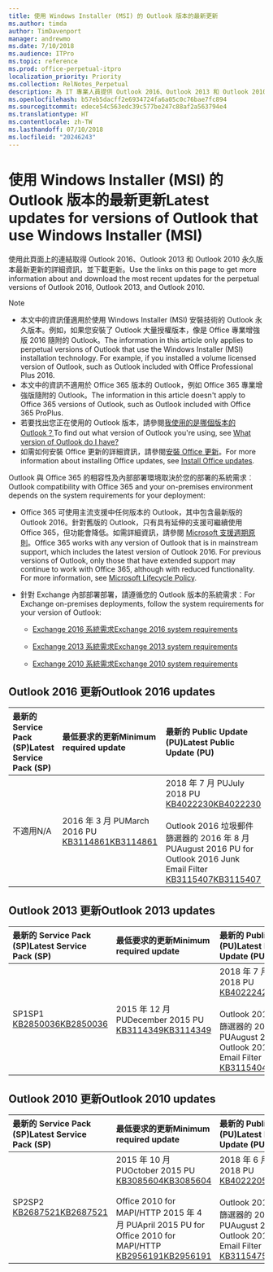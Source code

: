 ```yaml
---
title: 使用 Windows Installer (MSI) 的 Outlook 版本的最新更新
ms.author: timda
author: TimDavenport
manager: andrewmo
ms.date: 7/10/2018
ms.audience: ITPro
ms.topic: reference
ms.prod: office-perpetual-itpro
localization_priority: Priority
ms.collection: RelNotes_Perpetual
description: 為 IT 專業人員提供 Outlook 2016、Outlook 2013 和 Outlook 2010 永久版本的最新更新資訊連結
ms.openlocfilehash: b57eb5dacff2e6934724fa6a05c0c76bae7fc894
ms.sourcegitcommit: edece54c563edc39c577be247c88af2a563794e4
ms.translationtype: HT
ms.contentlocale: zh-TW
ms.lasthandoff: 07/10/2018
ms.locfileid: "20246243"
---
```

# <a name="latest-updates-for-versions-of-outlook-that-use-windows-installer-msi"></a><span data-ttu-id="6d466-103">使用 Windows Installer (MSI) 的 Outlook 版本的最新更新</span><span class="sxs-lookup"><span data-stu-id="6d466-103">Latest updates for versions of Outlook that use Windows Installer (MSI)</span></span>

<span data-ttu-id="6d466-104">使用此頁面上的連結取得 Outlook 2016、Outlook 2013 和 Outlook 2010 永久版本最新更新的詳細資訊，並下載更新。</span><span class="sxs-lookup"><span data-stu-id="6d466-104">Use the links on this page to get more information about and download the most recent updates for the perpetual versions of Outlook 2016, Outlook 2013, and Outlook 2010.</span></span>
  
> [!NOTE]
> - <span data-ttu-id="6d466-p101">本文中的資訊僅適用於使用 Windows Installer (MSI) 安裝技術的 Outlook 永久版本。例如，如果您安裝了 Outlook 大量授權版本，像是 Office 專業增強版 2016 隨附的 Outlook。</span><span class="sxs-lookup"><span data-stu-id="6d466-p101">The information in this article only applies to perpetual versions of Outlook that use the Windows Installer (MSI) installation technology. For example, if you installed a volume licensed version of Outlook, such as Outlook included with Office Professional Plus 2016.</span></span>
> - <span data-ttu-id="6d466-107">本文中的資訊不適用於 Office 365 版本的 Outlook，例如 Office 365 專業增強版隨附的 Outlook。</span><span class="sxs-lookup"><span data-stu-id="6d466-107">The information in this article doesn't apply to Office 365 versions of Outlook, such as Outlook included with Office 365 ProPlus.</span></span>
> - <span data-ttu-id="6d466-108">若要找出您正在使用的 Outlook 版本，請參閱[我使用的是哪個版本的 Outlook？](https://support.office.com/article/b3a9568c-edb5-42b9-9825-d48d82b2257c)</span><span class="sxs-lookup"><span data-stu-id="6d466-108">To find out what version of Outlook you're using, see [What version of Outlook do I have?](https://support.office.com/article/b3a9568c-edb5-42b9-9825-d48d82b2257c)</span></span>
> - <span data-ttu-id="6d466-109">如需如何安裝 Office 更新的詳細資訊，請參閱[安裝 Office 更新](https://support.office.com/article/2ab296f3-7f03-43a2-8e50-46de917611c5)。</span><span class="sxs-lookup"><span data-stu-id="6d466-109">For more information about installing Office updates, see [Install Office updates](https://support.office.com/article/2ab296f3-7f03-43a2-8e50-46de917611c5).</span></span> 
  
<span data-ttu-id="6d466-110">Outlook 與 Office 365 的相容性及內部部署環境取決於您的部署的系統需求︰</span><span class="sxs-lookup"><span data-stu-id="6d466-110">Outlook compatibility with Office 365 and your on-premises environment depends on the system requirements for your deployment:</span></span>
  
- <span data-ttu-id="6d466-p102">Office 365 可使用主流支援中任何版本的 Outlook，其中包含最新版的 Outlook 2016。針對舊版的 Outlook，只有具有延伸的支援可繼續使用 Office 365，但功能會降低。如需詳細資訊，請參閱 [Microsoft 支援週期原則](https://support.microsoft.com/lifecycle)。</span><span class="sxs-lookup"><span data-stu-id="6d466-p102">Office 365 works with any version of Outlook that is in mainstream support, which includes the latest version of Outlook 2016. For previous versions of Outlook, only those that have extended support may continue to work with Office 365, although with reduced functionality. For more information, see [Microsoft Lifecycle Policy](https://support.microsoft.com/lifecycle).</span></span>
    
- <span data-ttu-id="6d466-114">針對 Exchange 內部部署部署，請遵循您的 Outlook 版本的系統需求︰</span><span class="sxs-lookup"><span data-stu-id="6d466-114">For Exchange on-premises deployments, follow the system requirements for your version of Outlook:</span></span>
    
  - [<span data-ttu-id="6d466-115">Exchange 2016 系統需求</span><span class="sxs-lookup"><span data-stu-id="6d466-115">Exchange 2016 system requirements</span></span>](https://technet.microsoft.com/zh-TW/library/aa996719.aspx)
    
  - [<span data-ttu-id="6d466-116">Exchange 2013 系統需求</span><span class="sxs-lookup"><span data-stu-id="6d466-116">Exchange 2013 system requirements</span></span>](https://technet.microsoft.com/zh-TW/library/aa996719%28v=exchg.150%29.aspx)
    
  - [<span data-ttu-id="6d466-117">Exchange 2010 系統需求</span><span class="sxs-lookup"><span data-stu-id="6d466-117">Exchange 2010 system requirements</span></span>](https://technet.microsoft.com/zh-TW/library/aa996719%28v=exchg.141%29.aspx)

   
## <a name="outlook-2016-updates"></a><span data-ttu-id="6d466-118">Outlook 2016 更新</span><span class="sxs-lookup"><span data-stu-id="6d466-118">Outlook 2016 updates</span></span>

|<span data-ttu-id="6d466-119">**最新的 Service Pack (SP)**</span><span class="sxs-lookup"><span data-stu-id="6d466-119">**Latest Service Pack (SP)**</span></span>|<span data-ttu-id="6d466-120">**最低要求的更新**</span><span class="sxs-lookup"><span data-stu-id="6d466-120">**Minimum required update**</span></span>|<span data-ttu-id="6d466-121">**最新的 Public Update (PU)**</span><span class="sxs-lookup"><span data-stu-id="6d466-121">**Latest Public Update (PU)**</span></span>|
|:-----|:-----|:-----|
|<span data-ttu-id="6d466-122">不適用</span><span class="sxs-lookup"><span data-stu-id="6d466-122">N/A</span></span>  <br/> |<span data-ttu-id="6d466-123">2016 年 3 月 PU</span><span class="sxs-lookup"><span data-stu-id="6d466-123">March 2016 PU</span></span> <br/>[<span data-ttu-id="6d466-124">KB3114861</span><span class="sxs-lookup"><span data-stu-id="6d466-124">KB3114861</span></span>](https://support.microsoft.com/help/3114861) <br/> |<span data-ttu-id="6d466-125">2018 年 7 月 PU</span><span class="sxs-lookup"><span data-stu-id="6d466-125">July 2018 PU</span></span> <br/>[<span data-ttu-id="6d466-126">KB4022230</span><span class="sxs-lookup"><span data-stu-id="6d466-126">KB4022230</span></span>](https://support.microsoft.com/zh-TW/help/4022230) <br/><br/> <span data-ttu-id="6d466-127">Outlook 2016 垃圾郵件篩選器的 2016 年 8 月 PU</span><span class="sxs-lookup"><span data-stu-id="6d466-127">August 2016 PU for Outlook 2016 Junk Email Filter</span></span>  <br/>[<span data-ttu-id="6d466-128">KB3115407</span><span class="sxs-lookup"><span data-stu-id="6d466-128">KB3115407</span></span>](https://support.microsoft.com/help/3115407) <br/> |
   
## <a name="outlook-2013-updates"></a><span data-ttu-id="6d466-129">Outlook 2013 更新</span><span class="sxs-lookup"><span data-stu-id="6d466-129">Outlook 2013 updates</span></span>

|<span data-ttu-id="6d466-130">**最新的 Service Pack (SP)**</span><span class="sxs-lookup"><span data-stu-id="6d466-130">**Latest Service Pack (SP)**</span></span>|<span data-ttu-id="6d466-131">**最低要求的更新**</span><span class="sxs-lookup"><span data-stu-id="6d466-131">**Minimum required update**</span></span>|<span data-ttu-id="6d466-132">**最新的 Public Update (PU)**</span><span class="sxs-lookup"><span data-stu-id="6d466-132">**Latest Public Update (PU)**</span></span>|
|:-----|:-----|:-----|
|<span data-ttu-id="6d466-133">SP1</span><span class="sxs-lookup"><span data-stu-id="6d466-133">SP1</span></span>  <br/>[<span data-ttu-id="6d466-134">KB2850036</span><span class="sxs-lookup"><span data-stu-id="6d466-134">KB2850036</span></span>](https://go.microsoft.com/fwlink/p/?LinkId=512538) <br/> |<span data-ttu-id="6d466-135">2015 年 12 月 PU</span><span class="sxs-lookup"><span data-stu-id="6d466-135">December 2015 PU</span></span> <br/>[<span data-ttu-id="6d466-136">KB3114349</span><span class="sxs-lookup"><span data-stu-id="6d466-136">KB3114349</span></span>](https://support.microsoft.com/kb/3114349) <br/> |<span data-ttu-id="6d466-137">2018 年 7 月 PU</span><span class="sxs-lookup"><span data-stu-id="6d466-137">July 2018 PU</span></span> <br/>[<span data-ttu-id="6d466-138">KB4022242</span><span class="sxs-lookup"><span data-stu-id="6d466-138">KB4022242</span></span>](https://support.microsoft.com/zh-TW/help/4022242) <br/><br/>  <span data-ttu-id="6d466-139">Outlook 2013 垃圾郵件篩選器的 2016 年 8 月 PU</span><span class="sxs-lookup"><span data-stu-id="6d466-139">August 2016 PU for Outlook 2013 Junk Email Filter</span></span> <br/> [<span data-ttu-id="6d466-140">KB3115404</span><span class="sxs-lookup"><span data-stu-id="6d466-140">KB3115404</span></span>](https://support.microsoft.com/kb/3115404) <br/> |
   
## <a name="outlook-2010-updates"></a><span data-ttu-id="6d466-141">Outlook 2010 更新</span><span class="sxs-lookup"><span data-stu-id="6d466-141">Outlook 2010 updates</span></span>

|<span data-ttu-id="6d466-142">**最新的 Service Pack (SP)**</span><span class="sxs-lookup"><span data-stu-id="6d466-142">**Latest Service Pack (SP)**</span></span>|<span data-ttu-id="6d466-143">**最低要求的更新**</span><span class="sxs-lookup"><span data-stu-id="6d466-143">**Minimum required update**</span></span>|<span data-ttu-id="6d466-144">**最新的 Public Update (PU)**</span><span class="sxs-lookup"><span data-stu-id="6d466-144">**Latest Public Update (PU)**</span></span>|
|:-----|:-----|:-----|
|<span data-ttu-id="6d466-145">SP2</span><span class="sxs-lookup"><span data-stu-id="6d466-145">SP2</span></span> <br/>[<span data-ttu-id="6d466-146">KB2687521</span><span class="sxs-lookup"><span data-stu-id="6d466-146">KB2687521</span></span>](https://go.microsoft.com/fwlink/p/?LinkId=512542) <br/> |<span data-ttu-id="6d466-147">2015 年 10 月 PU</span><span class="sxs-lookup"><span data-stu-id="6d466-147">October 2015 PU</span></span> <br/> [<span data-ttu-id="6d466-148">KB3085604</span><span class="sxs-lookup"><span data-stu-id="6d466-148">KB3085604</span></span>](https://support.microsoft.com/kb/3085604) <br/><br/>  <span data-ttu-id="6d466-149">Office 2010 for MAPI/HTTP 2015 年 4 月 PU</span><span class="sxs-lookup"><span data-stu-id="6d466-149">April 2015 PU for Office 2010 for MAPI/HTTP</span></span> <br/> [<span data-ttu-id="6d466-150">KB2956191</span><span class="sxs-lookup"><span data-stu-id="6d466-150">KB2956191</span></span>](https://support.microsoft.com/zh-TW/help/2956191/april-14-2015-update-for-office-2010-kb2956191) <br/> |<span data-ttu-id="6d466-151">2018 年 6 月 PU</span><span class="sxs-lookup"><span data-stu-id="6d466-151">June 2018 PU</span></span> <br/>[<span data-ttu-id="6d466-152">KB4022205</span><span class="sxs-lookup"><span data-stu-id="6d466-152">KB4022205</span></span>](https://support.microsoft.com/zh-TW/help/4022205) <br/><br/>  <span data-ttu-id="6d466-153">Outlook 2010 垃圾郵件篩選器的 2016 年 8 月 PU</span><span class="sxs-lookup"><span data-stu-id="6d466-153">August 2016 PU for Outlook 2010 Junk Email Filter</span></span> <br/> [<span data-ttu-id="6d466-154">KB3115475</span><span class="sxs-lookup"><span data-stu-id="6d466-154">KB3115475</span></span>](https://support.microsoft.com/kb/3115475) <br/> |
   

